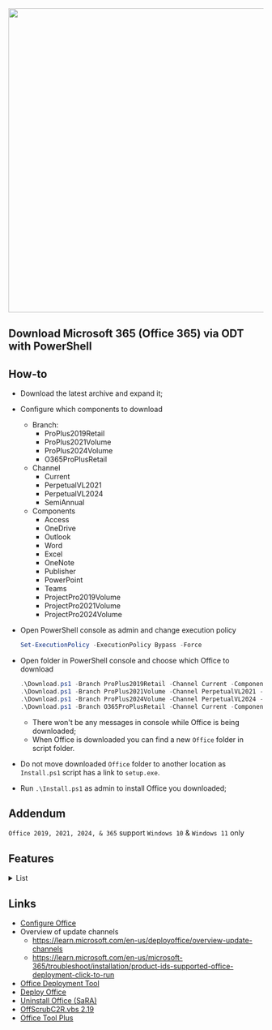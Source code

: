 <img src="https://github.com/user-attachments/assets/2c4da2e2-6d5c-468b-b677-8b4fc3db8b7c" width='600'>

## Download Microsoft 365 (Office 365) via ODT with PowerShell 

## How-to

* Download the latest archive and expand it;
* Configure which components to download
  * Branch:
    * ProPlus2019Retail
    * ProPlus2021Volume
    * ProPlus2024Volume
    * O365ProPlusRetail
  * Channel
    * Current
    * PerpetualVL2021
    * PerpetualVL2024
    * SemiAnnual
  * Components
    * Access
    * OneDrive
    * Outlook
    * Word
    * Excel
    * OneNote
    * Publisher
    * PowerPoint
    * Teams
    * ProjectPro2019Volume
    * ProjectPro2021Volume
    * ProjectPro2024Volume

* Open PowerShell console as admin and change execution policy

  ```powershell
  Set-ExecutionPolicy -ExecutionPolicy Bypass -Force
  ```

* Open folder in PowerShell console and choose which Office to download

  ```powershell
  .\Download.ps1 -Branch ProPlus2019Retail -Channel Current -Components Word, Excel, PowerPoint
  .\Download.ps1 -Branch ProPlus2021Volume -Channel PerpetualVL2021 -Components Excel, Word
  .\Download.ps1 -Branch ProPlus2024Volume -Channel PerpetualVL2024 -Components Excel, OneDrive, PowerPoint, Word
  .\Download.ps1 -Branch O365ProPlusRetail -Channel Current -Components Excel, OneDrive, Outlook, PowerPoint, Teams, Word
  ```

  * There won't be any messages in console while Office is being downloaded;
  * When Office is downloaded you can find a new `Office` folder in script folder.
* Do not move downloaded `Office` folder to another location as `Install.ps1` script has a link to `setup.exe`.
* Run `.\Install.ps1` as admin to install Office you downloaded;

## Addendum

`Office 2019, 2021, 2024, & 365` support `Windows 10` & `Windows 11` only

## Features

<details>
  <summary>List</summary>

* General
* Remove diagnostics tracking scheduled tasks
* Do not send additional diagnostic and usage data to Microsoft
* Disable LinkedIn features in Office applications
* Turn off the cloud features
* Turn on Touch/Mouse Mode

* Word
  * Do not show the Start screen when application starts
  * Do not open e-mail attachments and other uneditable files in reading view
  * Disable Protected View for files originating from the Internet
  * Disable Protected View for files located in potentially unsafe locations
  * Disable Protected View for Outlook attachments
  * Show the ruler
  * Save AutoRecover information every 3 minutes
  * Enable the "Draw" tab
  * Enable the "Developer" tab
  * Remove Adobe Acrobat Pro DC COM Add-ins

* Excel
  * Do not show the Start screen when application starts
  * Disable Protected View for files originating from the Internet
  * Disable Protected View for files located in potentially unsafe locations
  * Disable Protected View for Outlook attachments
  * Save AutoRecover information every 3 minutes
  * Enable the "Draw" tab
  * Enable the "Developer" tab

</details>

## Links

* [Configure Office](https://config.office.com/deploymentsettings)
* Overview of update channels
  * <https://learn.microsoft.com/en-us/deployoffice/overview-update-channels>
  * <https://learn.microsoft.com/en-us/microsoft-365/troubleshoot/installation/product-ids-supported-office-deployment-click-to-run>
* [Office Deployment Tool](https://www.microsoft.com/en-us/download/details.aspx?id=49117)
* [Deploy Office](https://learn.microsoft.com/en-us/deployoffice/deployment-guide-microsoft-365-apps)
* [Uninstall Office (SaRA)](https://www.microsoft.com/en-us/download/details.aspx?id=103391)
* [OffScrubC2R.vbs 2.19](https://github.com/farag2/Office/tree/master/Office_Uninstall)
* [Office Tool Plus](https://github.com/YerongAI/Office-Tool)
